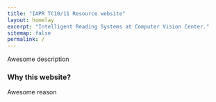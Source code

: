 ```yaml
---
title: "IAPR TC10/11 Resource website"
layout: homelay
excerpt: "Intelligent Reading Systems at Computer Vision Center."
sitemap: false
permalink: /
---
```


Awesome description

### Why this website?

Awesome reason

